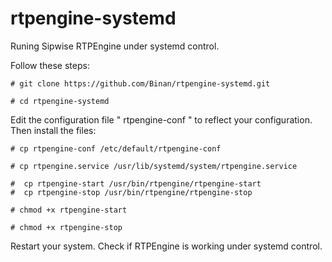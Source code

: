 # rtpengine-systemd
Runing Sipwise RTPEngine under systemd control.

Follow these steps:

	# git clone https://github.com/Binan/rtpengine-systemd.git

	# cd rtpengine-systemd

Edit the configuration file " rtpengine-conf " to reflect your configuration. Then install the files:

	# cp rtpengine-conf /etc/default/rtpengine-conf

	# cp rtpengine.service /usr/lib/systemd/system/rtpengine.service

	#  cp rtpengine-start /usr/bin/rtpengine/rtpengine-start
	#  cp rtpengine-stop /usr/bin/rtpengine/rtpengine-stop

	# chmod +x rtpengine-start

	# chmod +x rtpengine-stop

Restart your system. Check if RTPEngine is working under systemd control.
